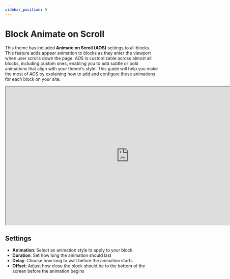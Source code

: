 ```yaml
---
sidebar_position: 9
---
```

# Block Animate on Scroll
This theme has included **Animate on Scroll (AOS)** settings to all blocks. This feature adds appear animation to blocks as they enter the viewport when user scrolls down the page. AOS is customizable across almost all blocks, including custom ones, enabling you to add subtle or bold animations that align with your theme's style. This guide will help you make the most of AOS by explaining how to add and configure these animations for each block on your site.

<iframe src="https://drive.google.com/file/d/1ve-_VEcAikMhTN6xXz3gA_JMMNgzT7eC/preview" width="800" height="450" allow="autoplay"></iframe>

## Settings
- **Animation**: Select an animation style to apply to your block.
- **Duration**: Set how long the animation should last
- **Delay**: Choose how long to wait before the animation starts
- **Offset**: Adjust how close the block should be to the bottom of the screen before the animation begins
